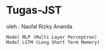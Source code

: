 # Tugas-JST
oleh : Naufal Rizky Ananda

    Model MLP (Multi Layer Perceptron)
    Model LSTM (Long Short Term Memory)

